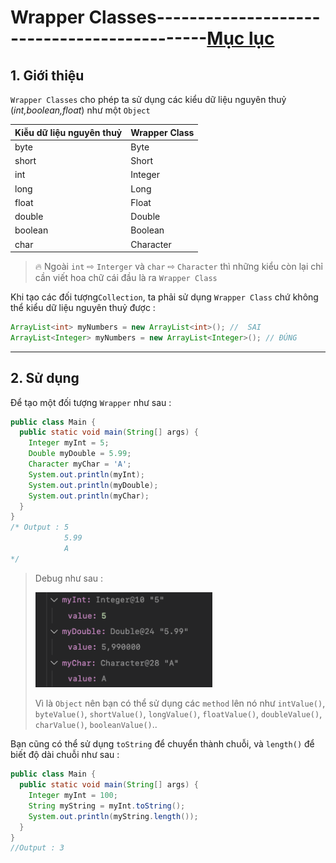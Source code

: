 # Wrapper Classes--------------------------------------------[Mục lục](https://github.com/Zenfection/Java)

## 1. Giới thiệu

`Wrapper Classes` cho phép ta sử dụng các kiểu dữ liệu nguyên thuỷ (*int,boolean,float*) như một `Object`

| Kiễu dữ liệu nguyên thuỷ | Wrapper Class |
| ------------------------ | ------------- |
| byte                     | Byte          |
| short                    | Short         |
| int                      | Integer       |
| long                     | Long          |
| float                    | Float         |
| double                   | Double        |
| boolean                  | Boolean       |
| char                     | Character     |

> 🔥 Ngoài `int` ⇨ `Interger` và `char` ⇨ `Character` thì những kiểu còn lại chỉ cần viết hoa chữ cái đầu là ra `Wrapper Class`

Khi tạo các đối tượng`Collection`, ta phải sử dụng `Wrapper Class` chứ không thể kiểu dữ liệu nguyên thuỷ được : 

```java
ArrayList<int> myNumbers = new ArrayList<int>(); //  SAI
ArrayList<Integer> myNumbers = new ArrayList<Integer>(); // ĐÚNG
```

---

## 2. Sử dụng

Để tạo một đối tượng `Wrapper` như sau : 

```java
public class Main {
  public static void main(String[] args) {
    Integer myInt = 5;
    Double myDouble = 5.99;
    Character myChar = 'A';
    System.out.println(myInt);
    System.out.println(myDouble);
    System.out.println(myChar);
  }
}
/* Output : 5
            5.99
            A
*/
```

> Debug như sau : 
> 
> <img src="https://raw.githubusercontent.com/Zenfection/Image/master/2021/02/16-16-08-52-A%CC%89nh%20chu%CC%A3p%20Ma%CC%80n%20hi%CC%80nh%202021-02-16%20lu%CC%81c%2016.07.14.png" title="" alt="Ảnh chụp Màn hình 2021-02-16 lúc 16.07.14.png" width="283">
> 
> Vì là `Object` nên bạn có thể sử dụng các `method` lên nó như `intValue()`, `byteValue()`, `shortValue()`, `longValue()`, `floatValue()`, `doubleValue()`, `charValue()`, `booleanValue()`..

Bạn cũng có thể sử dụng `toString` để chuyển thành chuỗi, và `length()` để biết độ dài chuỗi như sau : 

```java
public class Main {
  public static void main(String[] args) {
    Integer myInt = 100;
    String myString = myInt.toString();
    System.out.println(myString.length());
  }
}
//Output : 3
```